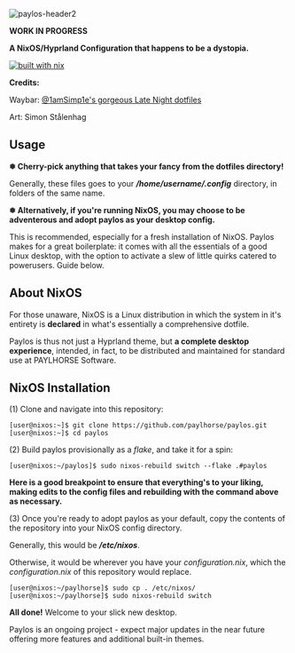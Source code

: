 ![paylos-header2](https://github.com/paylhorse/paylos/assets/74363924/bf211d6e-f5fe-40ce-8de9-d1eb9cfa3e91)

**WORK IN PROGRESS**

**A NixOS/Hyprland Configuration that happens to be a dystopia.**

[![built with nix](https://builtwithnix.org/badge.svg)](https://builtwithnix.org)

**Credits:**

Waybar: [@1amSimp1e's gorgeous Late Night dotfiles](https://github.com/1amSimp1e/dots/tree/late-night-%F0%9F%8C%83)

Art: Simon Stålenhag

## Usage

**❅ Cherry-pick anything that takes your fancy from the dotfiles directory!**

Generally, these files goes to your ***/home/username/.config*** directory, in folders of the same name.

**❅ Alternatively, if you're running NixOS, you may choose to be adventerous and adopt paylos as your desktop config.**

This is recommended, especially for a fresh installation of NixOS. Paylos makes for a great boilerplate: it comes with all the essentials of a good Linux desktop, with the option to activate a slew of little quirks catered to powerusers. Guide below.

## About NixOS

For those unaware, NixOS is a Linux distribution in which the system in it's entirety is **declared** in what's essentially a comprehensive dotfile.

Paylos is thus not just a Hyprland theme, but **a complete desktop experience**, intended, in fact, to be distributed and maintained for standard use at PAYLHORSE Software. 

## NixOS Installation
(1) Clone and navigate into this repository:
```console
[user@nixos:~]$ git clone https://github.com/paylhorse/paylos.git
[user@nixos:~]$ cd paylos
```
(2) Build paylos provisionally as a *flake*, and take it for a spin:
```console
[user@nixos:~/paylos]$ sudo nixos-rebuild switch --flake .#paylos
```
**Here is a good breakpoint to ensure that everything's to your liking, making edits to the config files and rebuilding with the command above as necessary.**

(3) Once you're ready to adopt paylos as your default, copy the contents of the repository into your NixOS config directory.

Generally, this would be ***/etc/nixos***.

Otherwise, it would be wherever you have your *configuration.nix*, which the *configuration.nix* of this repository would replace.
```console
[user@nixos:~/paylhorse]$ sudo cp . /etc/nixos/
[user@nixos:~/paylhorse]$ sudo nixos-rebuild switch
```
**All done!** Welcome to your slick new desktop.

Paylos is an ongoing project - expect major updates in the near future offering more features and additional built-in themes.
